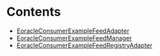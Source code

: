 # Contents

- [EoracleConsumerExampleFeedAdapter](EoracleConsumerExampleFeedAdapter.sol/contract.EoracleConsumerExampleFeedAdapter.md)
- [EoracleConsumerExampleFeedManager](EoracleConsumerExampleFeedManager.sol/contract.EoracleConsumerExampleFeedManager.md)
- [EoracleConsumerExampleFeedRegistryAdapter](EoracleConsumerExampleFeedRegistryAdapter.sol/contract.EoracleConsumerExampleFeedRegistryAdapter.md)
